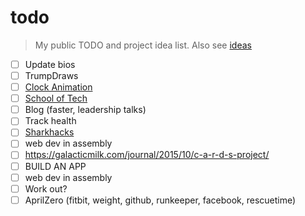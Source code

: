 # todo
> My public TODO and project idea list. Also see [ideas](https://github.com/grant/ideas)

- [ ] Update bios
- [ ] TrumpDraws
- [ ] [Clock Animation](https://github.com/grant/a-moment)
- [ ] [School of Tech](https://github.com/grant/school-of-tech)
- [ ] Blog (faster, leadership talks)
- [ ] Track health
- [ ] [Sharkhacks](https://github.com/grant/sharkhacks5000)
- [ ] web dev in assembly
- [ ] https://galacticmilk.com/journal/2015/10/c-a-r-d-s-project/
- [ ] BUILD AN APP
- [ ] web dev in assembly
- [ ] Work out?
- [ ] AprilZero (fitbit, weight, github, runkeeper, facebook, rescuetime)
